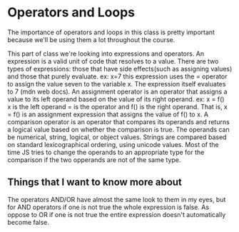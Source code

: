 # Operators and Loops

The importance of operators and loops in this class is pretty important because we'll be using them a lot throughout the course.

This part of class we're looking into expressions and operators. An expression is a valid unit of code that resolves to a value. There are two types of expressions: those that have side effects(such as assigning values) and those that purely evaluate. ex: x=7 this expression uses the = operator to assign the value seven to the variable x. The expression itself evaluates to 7 (mdn web docs).
An assignment operator is an operator that assigns a value to its left operand based on the value of its right operand.
ex: x = f()
    x is the left operand = is the operator and f() is the right operand. That is, x = f() is an assignment expression that assigns the value of f() to x.
A comparison operator is an operator that compares its operands and returns a logical value based on whether the comparison is true. The operands can be numerical, string, logical, or object values. Strings are compared based on standard lexicographical ordering, using unicode values. Most of the time JS tries to change the operands to an appropriate type for the comparison if the two opperands are not of the same type.

## Things that I want to know more about

The operators AND/OR have almost the same look to them in my eyes, but for AND operators if one is not true the whole expression is false. As oppose to OR if one is not true the entire expression doesn't automatically become false.